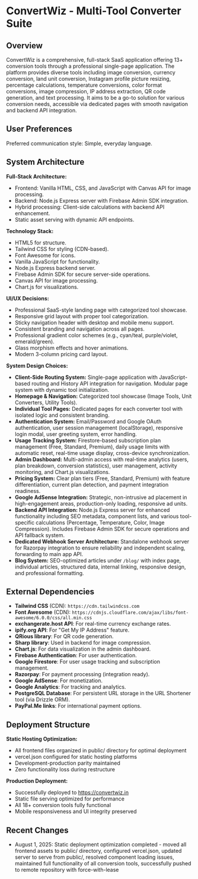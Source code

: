 # ConvertWiz - Multi-Tool Converter Suite

## Overview
ConvertWiz is a comprehensive, full-stack SaaS application offering 13+ conversion tools through a professional single-page application. The platform provides diverse tools including image conversion, currency conversion, land unit conversion, Instagram profile picture resizing, percentage calculations, temperature conversions, color format conversions, image compression, IP address extraction, QR code generation, and text processing. It aims to be a go-to solution for various conversion needs, accessible via dedicated pages with smooth navigation and backend API integration.

## User Preferences
Preferred communication style: Simple, everyday language.

## System Architecture

**Full-Stack Architecture:**
- Frontend: Vanilla HTML, CSS, and JavaScript with Canvas API for image processing.
- Backend: Node.js Express server with Firebase Admin SDK integration.
- Hybrid processing: Client-side calculations with backend API enhancement.
- Static asset serving with dynamic API endpoints.

**Technology Stack:**
- HTML5 for structure.
- Tailwind CSS for styling (CDN-based).
- Font Awesome for icons.
- Vanilla JavaScript for functionality.
- Node.js Express backend server.
- Firebase Admin SDK for secure server-side operations.
- Canvas API for image processing.
- Chart.js for visualizations.

**UI/UX Decisions:**
- Professional SaaS-style landing page with categorized tool showcase.
- Responsive grid layout with proper tool categorization.
- Sticky navigation header with desktop and mobile menu support.
- Consistent branding and navigation across all pages.
- Professional gradient color schemes (e.g., cyan/teal, purple/violet, emerald/green).
- Glass morphism effects and hover animations.
- Modern 3-column pricing card layout.

**System Design Choices:**
- **Client-Side Routing System:** Single-page application with JavaScript-based routing and History API integration for navigation. Modular page system with dynamic tool initialization.
- **Homepage & Navigation:** Categorized tool showcase (Image Tools, Unit Converters, Utility Tools).
- **Individual Tool Pages:** Dedicated pages for each converter tool with isolated logic and consistent branding.
- **Authentication System:** Email/Password and Google OAuth authentication, user session management (localStorage), responsive login modal, user greeting system, error handling.
- **Usage Tracking System:** Firestore-based subscription plan management (Free, Standard, Premium), daily usage limits with automatic reset, real-time usage display, cross-device synchronization.
- **Admin Dashboard:** Multi-admin access with real-time analytics (users, plan breakdown, conversion statistics), user management, activity monitoring, and Chart.js visualizations.
- **Pricing System:** Clear plan tiers (Free, Standard, Premium) with feature differentiation, current plan detection, and payment integration readiness.
- **Google AdSense Integration:** Strategic, non-intrusive ad placement in high-engagement areas, production-only loading, responsive ad units.
- **Backend API Integration:** Node.js Express server for enhanced functionality including SEO metadata, component lists, and various tool-specific calculations (Percentage, Temperature, Color, Image Compression). Includes Firebase Admin SDK for secure operations and API fallback system.
- **Dedicated Webhook Server Architecture:** Standalone webhook server for Razorpay integration to ensure reliability and independent scaling, forwarding to main app API.
- **Blog System:** SEO-optimized articles under `/blog/` with index page, individual articles, structured data, internal linking, responsive design, and professional formatting.

## External Dependencies

- **Tailwind CSS** (CDN): `https://cdn.tailwindcss.com`
- **Font Awesome** (CDN): `https://cdnjs.cloudflare.com/ajax/libs/font-awesome/6.0.0/css/all.min.css`
- **exchangerate.host API**: For real-time currency exchange rates.
- **ipify.org API**: For "Get My IP Address" feature.
- **QRious library**: For QR code generation.
- **Sharp library**: Used in backend for image compression.
- **Chart.js**: For data visualization in the admin dashboard.
- **Firebase Authentication**: For user authentication.
- **Google Firestore**: For user usage tracking and subscription management.
- **Razorpay**: For payment processing (integration ready).
- **Google AdSense**: For monetization.
- **Google Analytics**: For tracking and analytics.
- **PostgreSQL Database**: For persistent URL storage in the URL Shortener tool (via Drizzle ORM).
- **PayPal.Me links**: For international payment options.

## Deployment Structure

**Static Hosting Optimization:**
- All frontend files organized in public/ directory for optimal deployment
- vercel.json configured for static hosting platforms
- Development-production parity maintained
- Zero functionality loss during restructure

**Production Deployment:**
- Successfully deployed to https://convertwiz.in
- Static file serving optimized for performance
- All 18+ conversion tools fully functional
- Mobile responsiveness and UI integrity preserved

## Recent Changes
- August 1, 2025: Static deployment optimization completed - moved all frontend assets to public/ directory, configured vercel.json, updated server to serve from public/, resolved component loading issues, maintained full functionality of all conversion tools, successfully pushed to remote repository with force-with-lease
